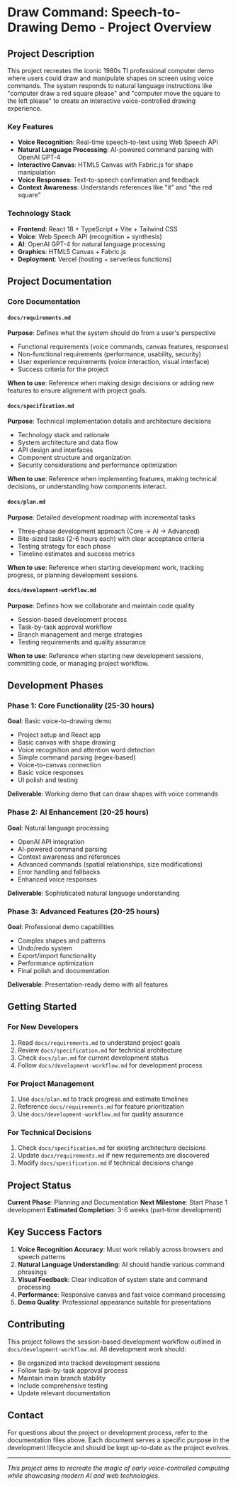 # Draw Command: Speech-to-Drawing Demo - Project Overview

## Project Description

This project recreates the iconic 1980s TI professional computer demo where users could draw and manipulate shapes on screen using voice commands. The system responds to natural language instructions like "computer draw a red square please" and "computer move the square to the left please" to create an interactive voice-controlled drawing experience.

### Key Features
- **Voice Recognition**: Real-time speech-to-text using Web Speech API
- **Natural Language Processing**: AI-powered command parsing with OpenAI GPT-4
- **Interactive Canvas**: HTML5 Canvas with Fabric.js for shape manipulation
- **Voice Responses**: Text-to-speech confirmation and feedback
- **Context Awareness**: Understands references like "it" and "the red square"

### Technology Stack
- **Frontend**: React 18 + TypeScript + Vite + Tailwind CSS
- **Voice**: Web Speech API (recognition + synthesis)
- **AI**: OpenAI GPT-4 for natural language processing
- **Graphics**: HTML5 Canvas + Fabric.js
- **Deployment**: Vercel (hosting + serverless functions)

## Project Documentation

### Core Documentation

#### `docs/requirements.md`
**Purpose**: Defines what the system should do from a user's perspective
- Functional requirements (voice commands, canvas features, responses)
- Non-functional requirements (performance, usability, security)
- User experience requirements (voice interaction, visual interface)
- Success criteria for the project

**When to use**: Reference when making design decisions or adding new features to ensure alignment with project goals.

#### `docs/specification.md`
**Purpose**: Technical implementation details and architecture decisions
- Technology stack and rationale
- System architecture and data flow
- API design and interfaces
- Component structure and organization
- Security considerations and performance optimization

**When to use**: Reference when implementing features, making technical decisions, or understanding how components interact.

#### `docs/plan.md`
**Purpose**: Detailed development roadmap with incremental tasks
- Three-phase development approach (Core → AI → Advanced)
- Bite-sized tasks (2-6 hours each) with clear acceptance criteria
- Testing strategy for each phase
- Timeline estimates and success metrics

**When to use**: Reference when starting development work, tracking progress, or planning development sessions.

#### `docs/development-workflow.md`
**Purpose**: Defines how we collaborate and maintain code quality
- Session-based development process
- Task-by-task approval workflow
- Branch management and merge strategies
- Testing requirements and quality assurance

**When to use**: Reference when starting new development sessions, committing code, or managing project workflow.

## Development Phases

### Phase 1: Core Functionality (25-30 hours)
**Goal**: Basic voice-to-drawing demo
- Project setup and React app
- Basic canvas with shape drawing
- Voice recognition and attention word detection
- Simple command parsing (regex-based)
- Voice-to-canvas connection
- Basic voice responses
- UI polish and testing

**Deliverable**: Working demo that can draw shapes with voice commands

### Phase 2: AI Enhancement (20-25 hours)
**Goal**: Natural language processing
- OpenAI API integration
- AI-powered command parsing
- Context awareness and references
- Advanced commands (spatial relationships, size modifications)
- Error handling and fallbacks
- Enhanced voice responses

**Deliverable**: Sophisticated natural language understanding

### Phase 3: Advanced Features (20-25 hours)
**Goal**: Professional demo capabilities
- Complex shapes and patterns
- Undo/redo system
- Export/import functionality
- Performance optimization
- Final polish and documentation

**Deliverable**: Presentation-ready demo with all features

## Getting Started

### For New Developers
1. Read `docs/requirements.md` to understand project goals
2. Review `docs/specification.md` for technical architecture
3. Check `docs/plan.md` for current development status
4. Follow `docs/development-workflow.md` for development process

### For Project Management
1. Use `docs/plan.md` to track progress and estimate timelines
2. Reference `docs/requirements.md` for feature prioritization
3. Use `docs/development-workflow.md` for quality assurance

### For Technical Decisions
1. Check `docs/specification.md` for existing architecture decisions
2. Update `docs/requirements.md` if new requirements are discovered
3. Modify `docs/specification.md` if technical decisions change

## Project Status

**Current Phase**: Planning and Documentation
**Next Milestone**: Start Phase 1 development
**Estimated Completion**: 3-6 weeks (part-time development)

## Key Success Factors

1. **Voice Recognition Accuracy**: Must work reliably across browsers and speech patterns
2. **Natural Language Understanding**: AI should handle various command phrasings
3. **Visual Feedback**: Clear indication of system state and command processing
4. **Performance**: Responsive canvas and fast voice command processing
5. **Demo Quality**: Professional appearance suitable for presentations

## Contributing

This project follows the session-based development workflow outlined in `docs/development-workflow.md`. All development work should:

- Be organized into tracked development sessions
- Follow task-by-task approval process
- Maintain main branch stability
- Include comprehensive testing
- Update relevant documentation

## Contact

For questions about the project or development process, refer to the documentation files above. Each document serves a specific purpose in the development lifecycle and should be kept up-to-date as the project evolves.

---

*This project aims to recreate the magic of early voice-controlled computing while showcasing modern AI and web technologies.* 